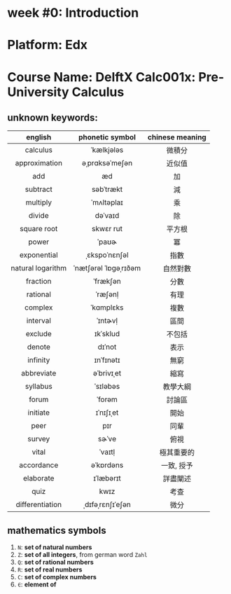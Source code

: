 # week #0: Introduction

# Platform: Edx

# Course Name: DelftX Calc001x: Pre-University Calculus

## unknown keywords:
| english                             | phonetic symbol       | chinese meaning  |
| :---------------------------------: | :-------------------: | :-------------:  |
| calculus                            | ˈkælkjǝlǝs            | 微積分            |
| approximation                       | ǝˌprɑksǝˈmеʃǝn        | 近似值            |
| add                                 | æd                    | 加               |
| subtract                            | sǝbˈtrækt             | 減               |
| multiply                            | ˈmʌltǝplaɪ            | 乘               |
| divide                              | dǝˈvaɪd               | 除               |
| square root                         | skwɛr rut             | 平方根            |
| power                               | ˈpaʊɚ                 | 冪               |
| exponential                         | ˌɛkspoˈnɛnʃǝl         | 指數             |
| natural logarithm                   | ˈnætʃǝrǝl ˈlɒɡǝˌrɪðǝm | 自然對數          |
| fraction                            | ˈfrækʃǝn              | 分數             |
| rational                            | ˈræʃǝnḷ               | 有理             |
| complex                             | ˈkɑmplɛks             | 複數             |
| interval                            | ˈɪntɚvḷ               | 區間             |
| exclude                             | ɪkˈsklud              | 不包括            |
| denote                              | dɪˈnot                | 表示              |
| infinity                            | ɪnˈfɪnǝtɪ             | 無窮              |
| abbreviate                          | ǝˈbrivɪˌеt            | 縮寫              |
| syllabus                            | ˈsɪlǝbǝs              | 教學大綱          |
| forum                               | ˈforǝm                | 討論區            |
| initiate                            | ɪˈnɪʃɪˌеt             | 開始              |
| peer                                | pɪr                   | 同輩              |
| survey                              | sɚˈvе                 | 俯視              |
| vital                               | ˈvaɪtḷ                | 極其重要的        |
| accordance                          | ǝˈkɒrdǝns             | 一致, 授予        |
| elaborate                           | ɪˈlæbǝrɪt             | 詳盡闡述          |
| quiz                                | kwɪz                  | 考查              |
| differentiation                     | ˌdɪfǝˌrɛnʃɪˈеʃǝn      | 微分              |

## mathematics symbols
1. `N`: **set of natural numbers**
2. `Z`: **set of all integers**, from german word `Zahl`
3. `Q`: **set of rational numbers**
4. `R`: **set of real numbers**
5. `C`: **set of complex numbers**
6. `∈`: **element of**